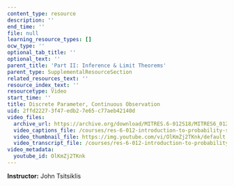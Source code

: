 ```yaml
---
content_type: resource
description: ''
end_time: ''
file: null
learning_resource_types: []
ocw_type: ''
optional_tab_title: ''
optional_text: ''
parent_title: 'Part II: Inference & Limit Theorems'
parent_type: SupplementalResourceSection
related_resources_text: ''
resource_index_text: ''
resourcetype: Video
start_time: ''
title: Discrete Parameter, Continuous Observation
uid: 2ffd2227-3f47-edb2-7e65-c77aeb42140d
video_files:
  archive_url: https://archive.org/download/MITRES.6-012S18/MITRES6_012S18_L14-06_300k.mp4
  video_captions_file: /courses/res-6-012-introduction-to-probability-spring-2018/9710e60b5b795bf6b45966392712dd45_OlKmZj2TKnk.vtt
  video_thumbnail_file: https://img.youtube.com/vi/OlKmZj2TKnk/default.jpg
  video_transcript_file: /courses/res-6-012-introduction-to-probability-spring-2018/96ec2c9ce4d06fd9dc43c1eaaffc3392_OlKmZj2TKnk.pdf
video_metadata:
  youtube_id: OlKmZj2TKnk
---
```


**Instructor:** John Tsitsiklis



